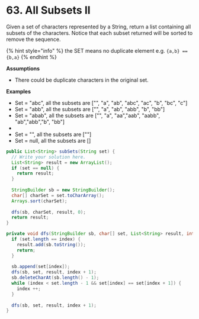 # 63. All Subsets II



Given a set of characters represented by a String, return a list containing all subsets of the characters. Notice that each subset returned will be sorted to remove the sequence.

{% hint style="info" %}
the SET means no duplicate element e.g. `{a,b} == {b,a}`
{% endhint %}

**Assumptions**

* There could be duplicate characters in the original set.

​**Examples**

* Set = "abc", all the subsets are \["", "a", "ab", "abc", "ac", "b", "bc", "c"]
* Set = "abb", all the subsets are \["", "a", "ab", "abb", "b", "bb"]
* Set = "abab", all the subsets are \["", "a", "aa","aab", "aabb", "ab","abb","b", "bb"]
*
* Set = "", all the subsets are \[""]
* Set = null, all the subsets are \[]

```java
public List<String> subSets(String set) {
  // Write your solution here.
  List<String> result = new ArrayList();
  if (set == null) {
    return result;
  }
  
  StringBuilder sb = new StringBuilder();
  char[] charSet = set.toCharArray();
  Arrays.sort(charSet);
  
  dfs(sb, charSet, result, 0);
  return result;
}

private void dfs(StringBuilder sb, char[] set, List<String> result, int index) {
  if (set.length == index) {
    result.add(sb.toString());
    return;
  }
  
  sb.append(set[index]);
  dfs(sb, set, result, index + 1);
  sb.deleteCharAt(sb.length() - 1);
  while (index < set.length - 1 && set[index] == set[index + 1]) {
    index ++;
  }
  
  dfs(sb, set, result, index + 1);
}
```

